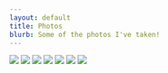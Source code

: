 ```yaml
---
layout: default
title: Photos
blurb: Some of the photos I've taken!
---
```


<a href="http://picasaweb.google.com/merc248/N900Photos#5468239553440041282" title="Hey Marseille"><img src="http://lh6.ggpht.com/_QwvRnnsja1w/S-MW5uGIyUI/AAAAAAAAEGo/X7TpFcO5jDA/s128/20091212_003.jpg" /></a> <a href="http://picasaweb.google.com/merc248/N900Photos#5468239554896300610" ><img src="http://lh4.ggpht.com/_QwvRnnsja1w/S-MW5zhVikI/AAAAAAAAEGs/lhedppyWR5I/s128/20091212_008.jpg" /></a> <a href="http://picasaweb.google.com/merc248/N900Photos#5468239577593034994" title="Battle Hymns"><img src="http://lh6.ggpht.com/_QwvRnnsja1w/S-MW7IEqOPI/AAAAAAAAEG4/YAalna-j7LQ/s128/20100417_001.jpg" /></a> <a href="http://picasaweb.google.com/merc248/N900Photos#5506465264745738610" title="Obamacade"><img src="http://lh4.ggpht.com/_QwvRnnsja1w/TGrk-9kycXI/AAAAAAAAEM8/lGoCKH8u79M/s128/Lining%20up%20to%20see%20Obama%20outside%20of%20the%20westin.jpg" /></a> <a href="http://picasaweb.google.com/merc248/N900Photos#5514385796183983090" title="The Problems of Philosophy, Sed and Awk, and Exploring Expect"><img src="http://lh3.ggpht.com/_QwvRnnsja1w/TIcIqkgBg_I/AAAAAAAAEN0/In5WWKbRiVE/s128/1000000085.JPG" /></a> <a href="http://picasaweb.google.com/merc248/N900Photos#5482407064281177170" title="Info table at Noise for the Needy"><img src="http://lh5.ggpht.com/_QwvRnnsja1w/TBVsLYySXFI/AAAAAAAAEKo/Fcnx0gp9hmw/s128/Info%20table.%20Here%27s%20my%20half%20drunken%20pabst%20and%20some%20fliers%21.jpg" /></a> <a href="http://picasaweb.google.com/merc248/N900Photos#5482407232070534258" title="Elder Mason"><img src="http://lh6.ggpht.com/_QwvRnnsja1w/TBVsVJ2YxHI/AAAAAAAAEKs/IJZF04cB0WE/s128/Elder%20mason.jpg" /></a>
